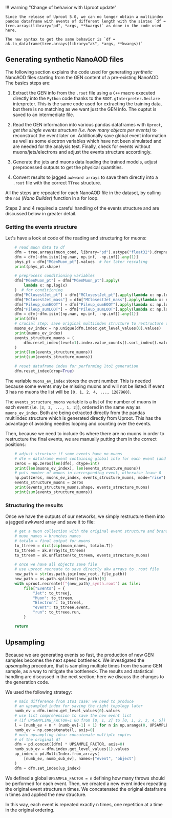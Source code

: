 !!! warning "Change of behavior with Uproot update"

    Since the release of Uproot 5.0, we can no longer obtain a multiindex pandas dataframe with events of different length with the sintax `df = tree.arrays(library="pd", *args, **kwargs)` as done in the code used here. 
    
    The new syntax to get the same behavior is `df = ak.to_dataframe(tree.arrays(library="ak", *args, **kwargs))`

## Generating synthetic NanoAOD files

The following section explains the code used for generating *synthetic* NanoAOD files starting from the GEN content of a pre-existing NanoAOD. The basics steps are:

1. Extract the GEN info from the `.root` file using a `C++` macro executed directly into the `Python` code thanks to the `ROOT.gInterpreter.Declare` interpreter. This is the same code used for extracting the training data, but there is no matching as we want just the GEN info. The ouptut is saved to an intermediate file.

2. Read the GEN information into various pandas dataframes with `Uproot`, *get the single events structure (i.e. how many objects per events)* to reconstruct the event later on. Additionally save global event information as well as some electron variables which have not been simulated and are needed for the analysis test. Finally, check for events without muons/jets/electrons and adjust the events structure accordingly.

3. Generate the jets and muons data loading the trained models, adjust preprocessed outputs to get the physical quantities.

4. Convert results to jagged `awkward arrays` to save them directly into a `.root` file with the correct `TTree` structure.

All the steps are repeated for each NanoAOD file in the dataset, by calling the `nbd` (*Nano Builder*) function in a for loop.

Steps 2 and 4 required a careful handling of the events structure and are discussed below in greater detail.

### Getting the events structure

Let's have a look at code of the reading and structuring for muons:

```python
    # read muon data to df
    dfm = tree.arrays(muon_cond, library="pd").astype("float32").dropna()
    dfm = dfm[~dfm.isin([np.nan, np.inf, -np.inf]).any(1)]
    phys_pt = dfm["MGenMuon_pt"].values  # for later rescaling
    print(phys_pt.shape)

    # preprocess conditioning variables
    dfm["MGenMuon_pt"] = dfm["MGenMuon_pt"].apply(
        lambda x: np.log(x)
    )  # for conditioning
    dfm["MClosestJet_pt"] = dfm["MClosestJet_pt"].apply(lambda x: np.log1p(x))
    dfm["MClosestJet_mass"] = dfm["MClosestJet_mass"].apply(lambda x: np.log1p(x))
    dfm["Pileup_sumEOOT"] = dfm["Pileup_sumEOOT"].apply(lambda x: np.log(x))
    dfm["Pileup_sumLOOT"] = dfm["Pileup_sumLOOT"].apply(lambda x: np.log1p(x))
    dfm = dfm[~dfm.isin([np.nan, np.inf, -np.inf]).any(1)]
    print(dfm)
    # crucial step: save original multiindex structure to restructure outputs later
    muons_ev_index = np.unique(dfm.index.get_level_values(0).values)
    print(muons_ev_index)
    events_structure_muons = (
        dfm.reset_index(level=1).index.value_counts().sort_index().values
    )
    print(len(events_structure_muons))
    print(sum(events_structure_muons))

    # reset dataframe index for performing 1to1 generation
    dfm.reset_index(drop=True)
```

The variable `muons_ev_index` stores the event number. This is needed because some events may be missing muons and will not be listed: if event 3 has no muons the list will be `[0, 1, 2, 4, ..., 1287960]`.  

The `events_structure_muons` variable is a list of the number of muons in each event (i.e. `[3, 2, ..., 1, 2]`), ordered in the same way as `muons_ev_index`. Both are being extracted directly from the pandas multiindex structure which is generated directly from Uproot. This has the advantage of avoiding needles looping and counting over the events.

Then, because we need to include 0s where there are no muons in order to restructure the final events, we are manually putting them in the correct positions:

```python
    # adjust structure if some events have no muons
    # dfe = dataframe event containing global info for each event (and thus all events)
    zeros = np.zeros(len(dfe), dtype=int)
    print(len(muons_ev_index), len(events_structure_muons))
    # puts number of muons in corresponding event, otherwise leave 0
    np.put(zeros, muons_ev_index, events_structure_muons, mode="rise")
    events_structure_muons = zeros
    print(events_structure_muons.shape, events_structure_muons)
    print(sum(events_structure_muons))
```

### Structuring the results

Once we have the outputs of our networks, we simply restructure them into a jagged awkward array and save it to file:

```python
    # get a muon collection with the original event structure and branches
    # muon_names = branches names
    # totalm = final output for muons
    to_ttreem = dict(zip(muon_names, totalm.T))
    to_ttreem = ak.Array(to_ttreem)
    to_ttreem = ak.unflatten(to_ttreem, events_structure_muons)

    # once we have all objects save file
    # use uproot recreate to save directly akw arrays to .root file
    new_path = str(os.path.join(new_root, file_path))
    new_path = os.path.splitext(new_path)[0]
    with uproot.recreate(f"{new_path}_synth.root") as file:
        file["Events"] = {
            "Jet": to_ttreej,
            "Muon": to_ttreem,
            "Electron": to_ttreel,
            "event": to_ttreee.event,
            "run": to_ttreee.run,
        }

    return
```

## Upsampling

Because we are generating events so fast, the production of new GEN samples becomes the next speed bottleneck. We investigated the *upsampling* procedure, that is sampling multiple times from the same GEN sample, as a way to mitigate the bottleneck. The results and statistical handling are discussed in the next section; here we discuss the changes to the generation code.

We used the following strategy:

```python
    # main difference from 1to1 case: we need to produce 
    # an upsampled index for saving the right topology later
    numb_ev = dfm.index.get_level_values(0).values
    # use list comprehension to save the new event list
    # (if UPSAMPLING_FACTOR=1 GO from [0, 1, 2] to [0, 1, 2, 3, 4, 5])
    l = [numb_ev + n * (numb_ev[-1] + 1) for n in np.arange(0, UPSAMPLE_FACTOR)]
    numb_ev = np.concatenate(l, axis=0)
    # main upsampling idea: concatenate multiple copies 
    # of the original df
    dfm = pd.concat([dfm] * UPSAMPLE_FACTOR, axis=0)
    numb_sub_ev = dfm.index.get_level_values(1).values
    up_index = pd.MultiIndex.from_arrays(
        [numb_ev, numb_sub_ev], names=["event", "object"]
    )
    dfm = dfm.set_index(up_index)
```

We defined a global `UPSAMPLE_FACTOR = n` defining how many throws should be performed for each event. Then, we created a new event index repeating the original event structure n times. We concatenated the original dataframe n times and applied the new structure. 

In this way, each event is repeated exactly n times, one repetition at a time in the original ordering.